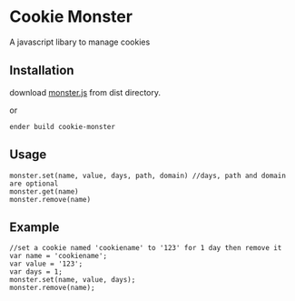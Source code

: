 # Cookie Monster
A javascript libary to manage cookies

## Installation

download [monster.js](https://github.com/jgallen23/cookie-monster/raw/master/dist/monster.js) from dist directory. 

or

	ender build cookie-monster 

## Usage

	monster.set(name, value, days, path, domain) //days, path and domain are optional
	monster.get(name)
	monster.remove(name)

## Example

	//set a cookie named 'cookiename' to '123' for 1 day then remove it
	var name = 'cookiename';
	var value = '123';
	var days = 1;
	monster.set(name, value, days);
	monster.remove(name);
